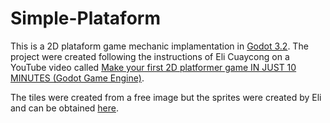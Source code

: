 # Simple-Plataform
This is a 2D plataform game mechanic implamentation in [Godot 3.2](https://godotengine.org/). The project were created following the instructions of Eli Cuaycong on a YouTube video called [Make your first 2D platformer game IN JUST 10 MINUTES (Godot Game Engine)](https://www.youtube.com/watch?v=xFEKIWpd0sU&t=43s&ab_channel=EliCuaycong).

The tiles were created from a free image but the sprites were created by Eli and can be obtained [here](https://www.youtube.com/watch?v=xFEKIWpd0sU&t=43s&ab_channel=EliCuaycong).

